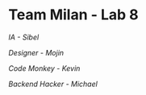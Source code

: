# Team Milan - Lab 8

*IA - Sibel*

*Designer - Mojin*

*Code Monkey - Kevin*

*Backend Hacker - Michael*

